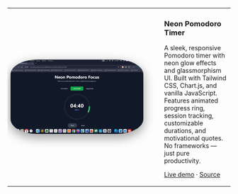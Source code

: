 <!-- README.md -->
<table>
  <tr>
    <td valign="middle" width="320">
      <a href="https://amirhosseingholami-dev.github.io/Neon-Pomodoro-Timer/" target="_blank">
        <img src="./Screenshot.png" alt="Neon Pomodoro Timer" style="width:300px; height:auto; border-radius:20%; display:block; box-shadow: 0 8px 24px rgba(0,0,0,0.4);" />
      </a>
    </td>
    <td valign="middle" style="padding-left:20px; max-width:600px;">
      <h3>Neon Pomodoro Timer</h3>
      <p>
        A sleek, responsive Pomodoro timer with neon glow effects and glassmorphism UI.
        Built with Tailwind CSS, Chart.js, and vanilla JavaScript. Features animated progress ring,
        session tracking, customizable durations, and motivational quotes. No frameworks — just pure productivity.
      </p>
      <p>
        <a href="https://amirhosseingholami-dev.github.io/Neon-Pomodoro-Timer/" target="_blank">Live demo</a> ·
        <a href="https://github.com/AmirHosseinGholami-DEV/Neon-Pomodoro-Timer/" target="_blank">Source</a>
      </p>
    </td>
  </tr>
</table>
